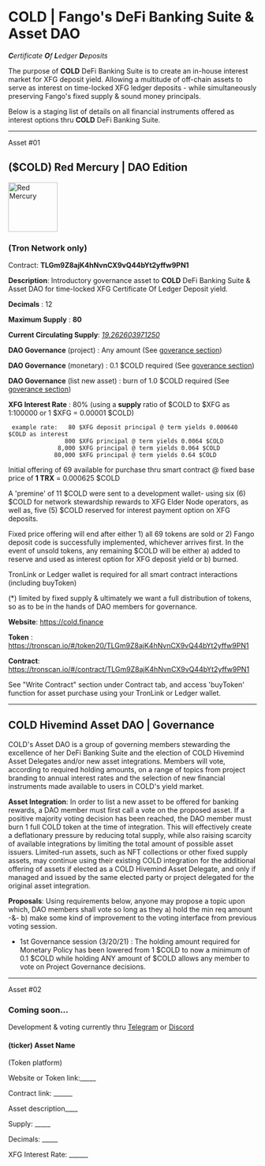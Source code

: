 
# COLD | Fango's DeFi Banking Suite & Asset DAO 

 ***C**ertificate **O**f **L**edger **D**eposits*
 
 The purpose of **COLD** DeFi Banking Suite is to create an in-house interest market for XFG deposit yield.
 Allowing a multitude of off-chain assets to serve as interest on time-locked XFG ledger deposits - while simultaneously preserving Fango's fixed supply & sound money principals.

Below is a staging list of details on all financial instruments offered as interest options thru **COLD** DeFi Banking Suite.
 
-----------------------------------------------------------

Asset #01
## ($COLD) Red Mercury | DAO Edition 

<img height="100px" width="100px" title="Red Mercury" src="https://raw.githubusercontent.com/FandomGold/COLD/main/TLGm9Z8ajK4hNvnCX9vQ44bYt2yffw9PN1.png"><img/>

### (Tron Network only)

Contract: **TLGm9Z8ajK4hNvnCX9vQ44bYt2yffw9PN1**

**Description**: Introductory governance asset to **COLD** DeFi Banking Suite & Asset DAO for time-locked XFG Certificate Of Ledger Deposit yield.

**Decimals** : 12

**Maximum Supply** : **80**

**Current Circulating Supply**:  [*19.262603971250*](https://tronscan.org/#/token20/TLGm9Z8ajK4hNvnCX9vQ44bYt2yffw9PN1)

**DAO Governance** (project) : Any amount (See [goverance section](#cold-governance))

**DAO Governance** (monetary) : 0.1 $COLD required (See [goverance section](#cold-governance))

**DAO Governance** (list new asset) : burn of 1.0 $COLD required (See [goverance section](#cold-governance))

**XFG Interest Rate** : 80%   (using a **supply** ratio of $COLD to $XFG as 1:100000 or 1 $XFG = 0.00001 $COLD) 

     example rate:   80 $XFG deposit principal @ term yields 0.000640 $COLD as interest
                    800 $XFG principal @ term yields 0.0064 $COLD
                  8,000 $XFG principal @ term yields 0.064 $COLD
                 80,000 $XFG principal @ term yields 0.64 $COLD
                                 
Initial offering of 69 available for purchase thru smart contract @ fixed base price of **1 TRX** = 0.000625 $COLD 

A 'premine' of 11 $COLD were sent to a development wallet- using six (6) $COLD for network stewardship rewards to XFG Elder Node operators, as well as, five (5) $COLD reserved for interest payment option on XFG deposits.

Fixed price offering will end after either 1) all 69 tokens are sold or 2) Fango deposit code is successfully implemented, whichever arrives first. 
In the event of unsold tokens, any remaining $COLD will be either a) added to reserve and used as interest option for XFG deposit yield or b) burned.  

TronLink or Ledger wallet is required for all smart contract interactions (including buyToken)

(*) limited by fixed supply & ultimately we want a full distribution of tokens, so as to be in the hands of DAO members for governance.

**Website**: https://cold.finance

**Token** : https://tronscan.io/#/token20/TLGm9Z8ajK4hNvnCX9vQ44bYt2yffw9PN1

**Contract**: https://tronscan.io/#/contract/TLGm9Z8ajK4hNvnCX9vQ44bYt2yffw9PN1

See "Write Contract" section under Contract tab, and access 'buyToken' function for asset purchase using your TronLink or Ledger wallet.

------------------------------
<h2 id="cold-governance">COLD Hivemind Asset DAO | Governance</h2>

COLD's Asset DAO is a group of governing members stewarding the excellence of her DeFi Banking Suite and the election of COLD Hivemind Asset Delegates and/or new asset integrations. Members will vote, according to required holding amounts, on a range of topics from project branding to annual interest rates and the selection of new financial instruments made available to users in COLD's yield market.

**Asset Integration**: In order to list a new asset to be offered for banking rewards, a DAO member must first call a vote on the proposed asset. If a positive majority voting decision has been reached, the DAO member must burn 1 full COLD token at the time of integration. This will effectively create a deflationary pressure by reducing total supply, while also raising scarcity of available integrations by limiting the total amount of possible asset issuers. Limited-run assets, such as NFT collections or other fixed supply assets, may continue using their existing COLD integration for the additional offering of assets if elected as a COLD Hivemind Asset Delegate, and only if managed and issued by the same elected party or project delegated for the original asset integration.  

**Proposals**: Using requirements below, anyone may propose a topic upon which, DAO members shall vote so long as they a) hold the min req amount -&- b) make some kind of improvement to the voting interface from previous voting session.  
    
 -  1st Governance session (3/20/21) : The holding amount required for Monetary Policy has been lowered from 1 $COLD to now a minimum of 0.1 $COLD while holding ANY amount of $COLD allows any member to vote on Project Governance decisions.

--------------------------------

Asset #02

### Coming soon...

Development & voting currently thru [Telegram](https://t.me/COLD_DeFi) or [Discord](https://discord.gg/8basXuy6F7)


#### (ticker) Asset Name  
(Token platform)

   Website or Token link:_____
   
   Contract link: ______

   Asset description____
      
   Supply: _____
   
   Decimals: _____
  
   XFG Interest Rate: ______
   
   
